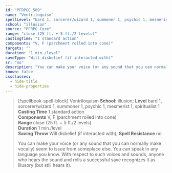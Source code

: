 ```yaml
---
id: "PFRPGC_589"
name: "Ventriloquism"
spellLevel: "bard 1, sorcerer/wizard 1, summoner 1, psychic 1, mesmerist 1, spiritualist 1"
school: "illusion"
source: "PFRPG Core"
range: "close (25 ft. + 5 ft./2 levels)"
castingTime: "1 standard action"
components: "V, F (parchment rolled into cone)"
targets: ""
duration: "1 min./level"
saveType: "Will disbelief (if interacted with)"
sr: "no"
description: "You can make your voice (or any sound that you can normally make vocally) seem to issue from someplace else. You can speak in any language you know. With respect to such voices and sounds, anyone who hears the sound and rolls a successful save recognizes it as illusory (but still hears it)."
known: false
cssclasses:
  - hide-title
  - hide-properties
---
```


> [!spellbook-spell-block] Ventriloquism
> **School:** illusion; **Level** bard 1, sorcerer/wizard 1, summoner 1, psychic 1, mesmerist 1, spiritualist 1
> **Casting Time** 1 standard action  
> **Components** V, F (parchment rolled into cone)  
> **Range** close (25 ft. + 5 ft./2 levels)  
> **Duration** 1 min./level  
> **Saving Throw** Will disbelief (if interacted with); **Spell Resistance** no
> 
> You can make your voice (or any sound that you can normally make vocally) seem to issue from someplace else. You can speak in any language you know. With respect to such voices and sounds, anyone who hears the sound and rolls a successful save recognizes it as illusory (but still hears it).
